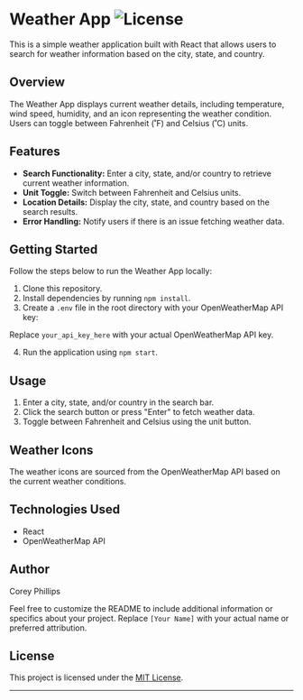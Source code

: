 # Weather App ![License](https://img.shields.io/badge/License-MIT-yellow)

This is a simple weather application built with React that allows users to search for weather information based on the city, state, and country.

## Overview

The Weather App displays current weather details, including temperature, wind speed, humidity, and an icon representing the weather condition. Users can toggle between Fahrenheit (˚F) and Celsius (˚C) units.

## Features

- **Search Functionality:** Enter a city, state, and/or country to retrieve current weather information.
- **Unit Toggle:** Switch between Fahrenheit and Celsius units.
- **Location Details:** Display the city, state, and country based on the search results.
- **Error Handling:** Notify users if there is an issue fetching weather data.

## Getting Started

Follow the steps below to run the Weather App locally:

1. Clone this repository.
2. Install dependencies by running `npm install`.
3. Create a `.env` file in the root directory with your OpenWeatherMap API key:


Replace `your_api_key_here` with your actual OpenWeatherMap API key.

4. Run the application using `npm start`.

## Usage

1. Enter a city, state, and/or country in the search bar.
2. Click the search button or press "Enter" to fetch weather data.
3. Toggle between Fahrenheit and Celsius using the unit button.

## Weather Icons

The weather icons are sourced from the OpenWeatherMap API based on the current weather conditions.

## Technologies Used

- React
- OpenWeatherMap API

## Author

Corey Phillips

Feel free to customize the README to include additional information or specifics about your project. Replace `[Your Name]` with your actual name or preferred attribution.

## License

This project is licensed under the [MIT License](LICENSE).

---